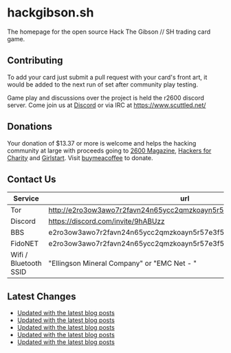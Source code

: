 # hackgibson.sh
The homepage for the open source Hack The Gibson // SH trading card game.


## Contributing

To add your card just submit a pull request with your card's front art, it would be added to the next run of set after community play testing.

Game play and discussions over the project is held the r2600 discord server. Come join us at [Discord](https://discord.com/invite/9hABUzz) or via IRC at https://www.scuttled.net/


## Donations

Your donation of $13.37 or more is welcome and helps the hacking community at large with proceeds going to [2600 Magazine](https://2600.com/), [Hackers for Charity](https://hackersforcharity.org) and [Girlstart](https://girlstart.org).  Visit [buymeacoffee](https://www.buymeacoffee.com/hackgibson.sh) to donate.


## Contact Us

Service | url
-|-
Tor | http://e2ro3ow3awo7r2favn24n65ycc2qmzkoayn5r57e3f56nvjwdcgg32ad.onion
Discord | https://discord.com/invite/9hABUzz
BBS | e2ro3ow3awo7r2favn24n65ycc2qmzkoayn5r57e3f56nvjwdcgg32ad.onion:23
FidoNET | e2ro3ow3awo7r2favn24n65ycc2qmzkoayn5r57e3f56nvjwdcgg32ad.onion:24554
Wifi / Bluetooth SSID | "Ellingson Mineral Company" or "EMC Net - <fidonet address>"

## Latest Changes
<!-- BLOG-POST-LIST:START -->
- [Updated with the latest blog posts](https://github.com/DFW2600/hackgibson.sh/commit/dd49c9476d337cd3275ede7d8088603037102d6d)
- [Updated with the latest blog posts](https://github.com/DFW2600/hackgibson.sh/commit/1e859b5a464a1915734b1cf2671e69e02fbaf52d)
- [Updated with the latest blog posts](https://github.com/DFW2600/hackgibson.sh/commit/8d1a0459c9e4bfac0899579f7e7c49ed85254c22)
- [Updated with the latest blog posts](https://github.com/DFW2600/hackgibson.sh/commit/1c1d176dca7e05642232e200fad8b4a28d605f64)
- [Updated with the latest blog posts](https://github.com/DFW2600/hackgibson.sh/commit/f20f4cb777ebbf8d1e6ab993d74d5cf6caac195e)
<!-- BLOG-POST-LIST:END -->
